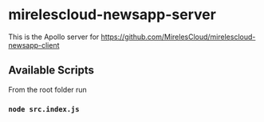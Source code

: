 # mirelescloud-newsapp-server

This is the Apollo server for https://github.com/MirelesCloud/mirelescloud-newsapp-client

## Available Scripts

From the root folder run

### `node src.index.js`